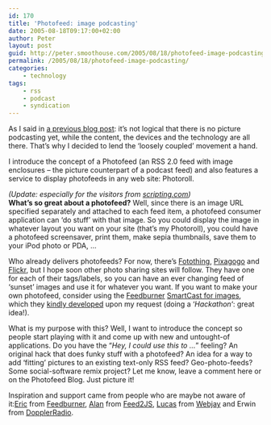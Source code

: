 ```yaml
---
id: 170
title: 'Photofeed: image podcasting'
date: 2005-08-18T09:17:00+02:00
author: Peter
layout: post
guid: http://peter.smoothouse.com/2005/08/18/photofeed-image-podcasting/
permalink: /2005/08/18/photofeed-image-podcasting/
categories:
    - technology
tags:
    - rss
    - podcast
    - syndication
---
```

As I said in [a previous blog post](/2005/06/20/rss-with-images-picture-podcasting/): it&#8217;s not logical that there is no picture podcasting yet, while the content, the devices and the technology are all there. That&#8217;s why I decided to lend the &#8216;loosely coupled&#8217; movement a hand.

I introduce the concept of a Photofeed (an RSS 2.0 feed with image enclosures &#8211; the picture counterpart of a podcast feed) and also features a service to display photofeeds in any web site: Photoroll.

_(Update: especially for the visitors from [scripting.com](http://www.scripting.com))_  
**What&#8217;s so great about a photofeed?** Well, since there is an image URL specified separately and attached to each feed item, a photofeed consumer application can &#8216;do stuff&#8217; with that image. So you could display the image in whatever layout you want on your site (that&#8217;s my Photoroll), you could have a photofeed screensaver, print them, make sepia thumbnails, save them to your iPod photo or PDA, &#8230;


Who already delivers photofeeds? For now, there&#8217;s [Fotothing](http://feeds.fotothing.com/), [Pixagogo](http://www.pixagogo.com/photos/albums/Arts-and-Crafts/Paintings/catid32/photo-album-gallery.html) and [Flickr](http://www.flickr.com/services/feeds/), but I hope soon other photo sharing sites will follow. They have one for each of their tags/labels, so you can have an ever changing feed of &#8216;sunset&#8217; images and use it for whatever you want. If you want to make your own photofeed, consider using the [Feedburner](http://www.feedburner.com) [SmartCast for images](http://photofeed.forret.com/photofeed/feedburner.php), which they [kindly developed](http://www.burningdoor.com/feedburner/archives/001299.html) upon my request (doing a &#8216;_Hackathon_&#8216;: great idea!).

What is my purpose with this? Well, I want to introduce the concept so people start playing with it and come up with new and untought-of applications. Do you have the &#8220;_Hey, I could use this to &#8230;_&#8221; feeling? An original hack that does funky stuff with a photofeed? An idea for a way to add &#8216;fitting&#8217; pictures to an existing text-only RSS feed? Geo-photo-feeds? Some social-software remix project? Let me know, leave a comment here or on the Photofeed Blog. Just picture it!

Inspiration and support came from people who are maybe not aware of it:[Eric](http://www.burningdoor.com/eric/) from [Feedburner](http://www.feedburner.com), [Alan](http://jade.mcli.dist.maricopa.edu/cdb/) from [Feed2JS](http://jade.mcli.dist.maricopa.edu/feed/), [Lucas](http://gonze.com/weblog/) from [Webjay](http://webjay.org) and Erwin from [DopplerRadio](http://www.dopplerradio.net/).
